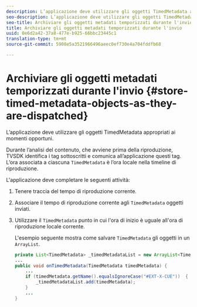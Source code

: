 ```yaml
---
description: L’applicazione deve utilizzare gli oggetti TimedMetadata appropriati ai momenti opportuni.
seo-description: L’applicazione deve utilizzare gli oggetti TimedMetadata appropriati ai momenti opportuni.
seo-title: Archiviare gli oggetti metadati temporizzati durante l'invio
title: Archiviare gli oggetti metadati temporizzati durante l'invio
uuid: 0e6d2a42-37a8-477e-b925-66bbc23445c1
translation-type: tm+mt
source-git-commit: 5908e5a3521966496aeec0ef730e4a704fddfb68

---
```



# Archiviare gli oggetti metadati temporizzati durante l&#39;invio {#store-timed-metadata-objects-as-they-are-dispatched}

L’applicazione deve utilizzare gli oggetti TimedMetadata appropriati ai momenti opportuni.

Durante l’analisi del contenuto, che avviene prima della riproduzione, TVSDK identifica i tag sottoscritti e comunica all’applicazione questi tag. L’ora associata a ciascuna `TimedMetadata` è l’ora locale nella timeline di riproduzione.

L&#39;applicazione deve completare le seguenti attività:

1. Tenere traccia del tempo di riproduzione corrente.
1. Associare il tempo di riproduzione corrente agli `TimedMetadata` oggetti inviati.

1. Utilizzare il `TimedMetadata` punto in cui l&#39;ora di inizio è uguale all&#39;ora di riproduzione locale corrente.

   L&#39;esempio seguente mostra come salvare `TimedMetadata` gli oggetti in un `ArrayList`.

   ```java
   private List<TimedMetadata> _timedMetadataList = new ArrayList<TimedMetadata>(); 
   ... 
   public void onTimedMetadata(TimedMetadata timedMetadata) { 
       ... 
       if (timedMetadata.getName().equalsIgnoreCase("#EXT-X-CUE"))  { 
           _timedMetadataList.add(timedMetadata); 
       } 
       ... 
   }
   ```

